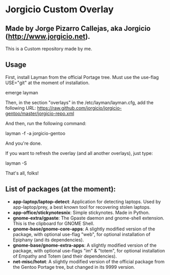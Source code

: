 Jorgicio Custom Overlay
=======================

Made by Jorge Pizarro Callejas, aka Jorgicio (http://www.jorgicio.net).
-----------------------------------------------------------------------

This is a Custom repository made by me.

Usage
-----

First, install Layman from the official Portage tree. Must use the use-flag USE="git" at the moment of installation.

emerge layman

Then, in the section "overlays" in the /etc/layman/layman.cfg, add the following URL:
https://raw.github.com/jorgicio/jorgicio-gentoo/master/jorgicio-repo.xml

And then, run the following command:

layman -f -a jorgicio-gentoo

And you're done.

If you want to refresh the overlay (and all another overlays), just type:

layman -S

That's all, folks!

List of packages (at the moment):
---------------------------------

 * **app-laptop/laptop-detect**: Application for detecting laptops. Used by app-laptop/prey, a best known tool for recovering stolen laptops.
 * **app-office/stickynotesnix**: Simple stickynotes. Made in Python.
 * **gnome-extra/gpaste**: The Gpaste daemon and gnome-shell extension. This is the clipboard for GNOME Shell.
 * **gnome-base/gnome-core-apps**: A slightly modified version of the package, with optional use-flag "web", for optional installation of Epiphany (and its dependencies).
 * **gnome-base/gnome-extra-apps**: A slightly modified version of the package, with optional use-flags "im" & "totem", for optional installation of Empathy and Totem (and their dependencies). 
 * **net-misc/hotot**: A slightly modified version of the official package from the Gentoo Portage tree, but changed in its 9999 version.

